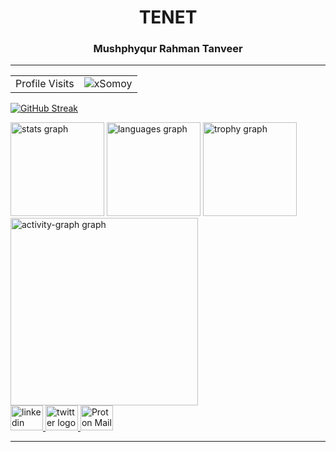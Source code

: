 <!-- Title  -->
<h1 align="center">TENET</h1>


<h3 align="center">Mushphyqur Rahman Tanveer</h3>
<hr/>


<!-- visitor counter -->
<table aligh="center">
  <tr>
    <td>Profile Visits</td>
    <td alight="center" ><img src="https://profile-counter.glitch.me/xsomoy/count.svg" alt="xSomoy" /></td>
  </tr>
</table>

<!-- Streak -->
[![GitHub Streak](https://github-readme-streak-stats-flax-pi.vercel.app?user=xsomoy&theme=github-dark)](https://git.io/streak-stats)


<div align="left">
<!-- Status -->
  
  <img src="https://github-readme-stats.vercel.app/api?username=xsomoy&hide_title=false&hide_rank=false&show_icons=true&include_all_commits=true&count_private=true&disable_animations=false&theme=github_dark&locale=en&hide_border=false&order=1" height="150" alt="stats graph"  />

  <!-- Most Used Language -->
 
 <img src="https://github-readme-stats.vercel.app/api/top-langs?username=xsomoy&locale=en&hide_title=false&layout=compact&card_width=320&langs_count=5&theme=github_dark&hide_border=false&order=2" height="150" alt="languages graph"  />
 
  <!-- Trophy  -->
 
  <img src="https://github-profile-trophy.vercel.app?username=xsomoy&theme=matrix&column=-1&row=1&margin-w=8&margin-h=8&no-bg=false&no-frame=false&order=4" height="150" alt="trophy graph"  />
 
  <!-- Activity Graph  -->

 <img src="https://github-readme-activity-graph.vercel.app/graph?username=xsomoy&radius=16&theme=gotham&area=true&order=5&custom_title=Activity" height="300" alt="activity-graph graph" />

</div>

<!-- Snake  -->
<!-- 
<img src="https://raw.githubusercontent.com/xsomoy/xsomoy/output/snake.svg" alt="Snake animation" /> -->

<!-- Contacts  -->
<div align="left">
  <a href="https://www.linkedin.com/in/xsomoy/" target="_blank">
    <img src="https://raw.githubusercontent.com/maurodesouza/profile-readme-generator/master/src/assets/icons/social/linkedin/default.svg" width="52" height="40" alt="linkedin logo"  />
  </a>
  <a href="https://x.com/xsomoy" target="_blank">
    <img src="https://raw.githubusercontent.com/maurodesouza/profile-readme-generator/master/src/assets/icons/social/twitter/default.svg" width="52" height="40" alt="twitter logo"  />
  </a>
  <a href="somoy@pm.me" target="_blank">
    <img src="https://cdn-1.webcatalog.io/catalog/protonmail/protonmail-icon.png" width="52" height="40" alt="Proton Mail"  />
  </a>
</div>

--- 